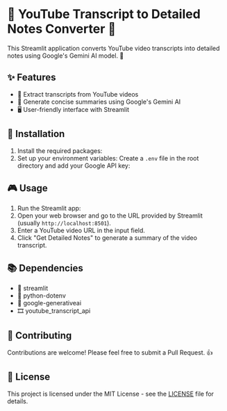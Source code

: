 # 🎥 YouTube Transcript to Detailed Notes Converter 📝

This Streamlit application converts YouTube video transcripts into detailed notes using Google's Gemini AI model. 🤖

## ✨ Features
- 📜 Extract transcripts from YouTube videos
- 🧠 Generate concise summaries using Google's Gemini AI
- 🖥️ User-friendly interface with Streamlit

## 🚀 Installation

1. Install the required packages:
2. Set up your environment variables:
Create a `.env` file in the root directory and add your Google API key:


## 🎮 Usage
1. Run the Streamlit app:
2. Open your web browser and go to the URL provided by Streamlit (usually `http://localhost:8501`).
3. Enter a YouTube video URL in the input field.
4. Click "Get Detailed Notes" to generate a summary of the video transcript.

## 📚 Dependencies
- 🌟 streamlit
- 🔑 python-dotenv
- 🧠 google-generativeai
- 🎞️ youtube_transcript_api

## 🤝 Contributing
Contributions are welcome! Please feel free to submit a Pull Request. 👍

## 📄 License
This project is licensed under the MIT License - see the [LICENSE](LICENSE) file for details.

